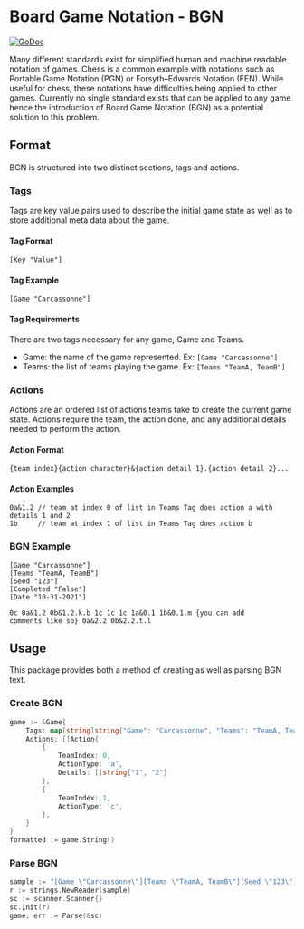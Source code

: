 # Board Game Notation - BGN

[![GoDoc](https://godoc.org/github.com/quibbble/go-boardgame/pkg/bgn?status.svg)](https://godoc.org/github.com/quibbble/go-boardgame/pkg/bgn)

Many different standards exist for simplified human and machine readable notation of games. Chess is a common example with notations such as Portable Game Notation (PGN) or Forsyth–Edwards Notation (FEN). While useful for chess, these notations have difficulties being applied to other games. Currently no single standard exists that can be applied to any game hence the introduction of Board Game Notation (BGN) as a potential solution to this problem.

## Format

BGN is structured into two distinct sections, tags and actions.

### Tags

Tags are key value pairs used to describe the initial game state as well as to store additional meta data about the game.

#### Tag Format
```
[Key "Value"]
```

#### Tag Example
```
[Game "Carcassonne"]
```

#### Tag Requirements
There are two tags necessary for any game, Game and Teams.
- Game: the name of the game represented. Ex: `[Game "Carcassonne"]`
- Teams: the list of teams playing the game. Ex: `[Teams "TeamA, TeamB"]`

### Actions

Actions are an ordered list of actions teams take to create the current game state. Actions require the team, the action done, and any additional details needed to perform the action.

#### Action Format
```
{team index}{action character}&{action detail 1}.{action detail 2}...
```

#### Action Examples

```
0a&1.2 // team at index 0 of list in Teams Tag does action a with details 1 and 2
1b     // team at index 1 of list in Teams Tag does action b
```

### BGN Example
```
[Game "Carcassonne"]
[Teams "TeamA, TeamB"]
[Seed "123"]
[Completed "False"]
[Date "10-31-2021"]

0c 0a&1.2 0b&1.2.k.b 1c 1c 1c 1a&0.1 1b&0.1.m {you can add
comments like so} 0a&2.2 0b&2.2.t.l
```

## Usage

This package provides both a method of creating as well as parsing BGN text.

### Create BGN

```go
game := &Game{
    Tags: map[string]string{"Game": "Carcassonne", "Teams": "TeamA, TeamB", "Seed": "123"}
    Actions: []Action{
        {
            TeamIndex: 0,
            ActionType: 'a',
            Details: []string{"1", "2"}
        },
        {
            TeamIndex: 1,
            ActionType: 'c',
        },
    }
}
formatted := game.String()
```

### Parse BGN
```go
sample := "[Game \"Carcassonne\"][Teams \"TeamA, TeamB\"][Seed \"123\"]0c 0a&1.2"
r := strings.NewReader(sample)
sc := scanner.Scanner{}
sc.Init(r)
game, err := Parse(&sc)
```
